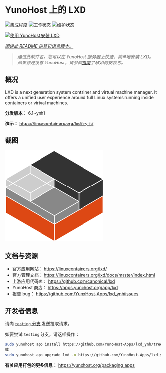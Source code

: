 <!--
注意：此 README 由 <https://github.com/YunoHost/apps/tree/master/tools/readme_generator> 自动生成
请勿手动编辑。
-->

# YunoHost 上的 LXD

[![集成程度](https://apps.yunohost.org/badge/integration/lxd)](https://ci-apps.yunohost.org/ci/apps/lxd/)
![工作状态](https://apps.yunohost.org/badge/state/lxd)
![维护状态](https://apps.yunohost.org/badge/maintained/lxd)

[![使用 YunoHost 安装 LXD](https://install-app.yunohost.org/install-with-yunohost.svg)](https://install-app.yunohost.org/?app=lxd)

*[阅读此 README 的其它语言版本。](./ALL_README.md)*

> *通过此软件包，您可以在 YunoHost 服务器上快速、简单地安装 LXD。*  
> *如果您还没有 YunoHost，请参阅[指南](https://yunohost.org/install)了解如何安装它。*

## 概况

LXD is a next generation system container and virtual machine manager. It offers a unified user experience around full Linux systems running inside containers or virtual machines.

**分发版本：** 6.1~ynh1

**演示：** <https://linuxcontainers.org/lxd/try-it/>

## 截图

![LXD 的截图](./doc/screenshots/LXD-logo.png)

## 文档与资源

- 官方应用网站： <https://linuxcontainers.org/lxd/>
- 官方管理文档： <https://linuxcontainers.org/lxd/docs/master/index.html>
- 上游应用代码库： <https://github.com/canonical/lxd>
- YunoHost 商店： <https://apps.yunohost.org/app/lxd>
- 报告 bug： <https://github.com/YunoHost-Apps/lxd_ynh/issues>

## 开发者信息

请向 [`testing` 分支](https://github.com/YunoHost-Apps/lxd_ynh/tree/testing) 发送拉取请求。

如要尝试 `testing` 分支，请这样操作：

```bash
sudo yunohost app install https://github.com/YunoHost-Apps/lxd_ynh/tree/testing --debug
或
sudo yunohost app upgrade lxd -u https://github.com/YunoHost-Apps/lxd_ynh/tree/testing --debug
```

**有关应用打包的更多信息：** <https://yunohost.org/packaging_apps>
